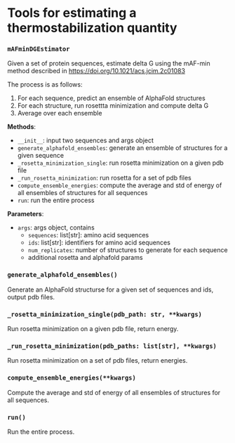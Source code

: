 # Tools for estimating a thermostabilization quantity


### `mAFminDGEstimator`
Given a set of protein sequences, estimate delta G using the mAF-min method
described in https://doi.org/10.1021/acs.jcim.2c01083

The process is as follows:
1. For each sequence, predict an ensemble of AlphaFold structures
2. For each structure, run rosettta minimization and compute delta G
3. Average over each ensemble

__Methods__:

- `__init__`: input two sequences and args object
- `generate_alphafold_ensembles`: generate an ensemble of structures for a given sequence
- `_rosetta_minimization_single`: run rosetta minimization on a given pdb file
- `_run_rosetta_minimization`: run rosetta for a set of pdb files
- `compute_ensemble_energies`: compute the average and std of energy of all ensembles of structures for all sequences
- `run`: run the entire process

__Parameters__:
- `args`: args object, contains
  - `sequences`: list[str]: amino acid sequences
  - `ids`: list[str]: identifiers for amino acid sequences
  - `num_replicates`: number of structures to generate for each sequence
  - additional rosetta and alphafold params

### `generate_alphafold_ensembles()`
Generate an AlphaFold structurse for a given set of sequences and ids, output pdb files.

### `_rosetta_minimization_single(pdb_path: str, **kwargs)`
Run rosetta minimization on a given pdb file, return energy.

### `_run_rosetta_minimization(pdb_paths: list[str], **kwargs)`
Run rosetta minimization on a set of pdb files, return energies.

### `compute_ensemble_energies(**kwargs)`
Compute the average and std of energy of all ensembles of structures for all sequences.

### `run()`
Run the entire process.
